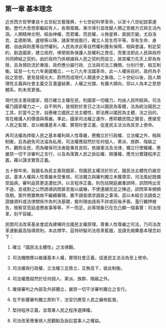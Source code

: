 ## 第一章 基本理念

近世西方哲學肇自十五世紀文藝復興，十七世紀科學革命，以至十八世紀啟蒙運動。歷代大思想家繼起有人，各領風騷，漸次導引並改變人類之思維方式與生活內涵。人類精神文明，經由神權，而君權，而民權，斗換星移，面貌丕變。尤自洛克、孟德斯鳩、盧梭等以降，諸家學說風行，確立人皆生而平等，享有生命、身體、自由與財產等自然權利。人民為求此等自然權利獲有保障，相與會議，制定契約，創造國家，建立政府，俾使肩負保護人民權利之責任，而憲法即此人民與政府共同締結之契約。由於政府乃係根據與人民之契約而設立，故其權力先天上即為有限，且為預防流於專擅，政府應分屬行政、立法與司法三機關，分別行使，柤互制衡。延至一七七六年美國獨立，一七八九年法國革命，此一人權係目的，政府為手段之思想，更見發揚光大，蔚然而成現代人類進步之象徵。二十世紀以後，因人類理性主義與社會主義交互激盪結果，人權之光譜，有擴大傾向，但以人為本之思想體系，則未見更張。

現代民主憲政國家，既已確立主權在民，則國家一切權力，均由人民所賦與。司法權乃國家權力之一，自不例外，是相對於昔日之法以國民為客體，法為統治國民之工具，於當今之世，自應確立國民之法主體性，即法應以國民為主體，法之目的，胥在維護人的價值與尊嚴。準此，國家司法權之運作，應聆聽民間之聲音，應接受人民之監督，並以維護基本人權，實現社會正義，促進民主法治為其至上使命。

再司法權為捍衛人民之基本權利與人性尊嚴，應獨立於行政權、立法權之外，相與制衡，且為避免司法淪為私用，司法權應超然於任何個人、黨派、族群、階級之外，觀照全民，而為確保司法者能秉其良知，依據憲法及法律，獨立行使職權，應嚴禁一切干涉審判之言行，以及為落實人民之訴訟權、辯護權，應充分實踐程序正義，藉以謀求實質正義。

五十餘年來，我國名為民主憲政國家，但國民主權流於形式，國民法主體性仍屬空談，基本人權與人性尊嚴未受重視，司法獨立與審判獨立未獲尊崇，司法風紀既備受詬病，審判品質更迭遭批評。以言程序正義，則包括開庭嚴重誤時，訊問時出言不遜，並或對之公然誘導訊問甚至施以威嚇，不使連續完足之陳述，訊問草率頻頻改期，案件閒置無故不繼續審理，置不調查請求調查之事項，逕以未經合法調查之證據資料或法律關係作為判決基礎，裁判理由語焉不詳或前後矛盾，濫行羈押被告，檢察官蒞庭虛應故事等等，不一而足，此等現象已在在凸顯一個事實：司法改革，刻不容緩。

民間司法改革基金會認為建構符合國民主權原理，尊重人性尊嚴之司法，乃司法改革運動最高指導原則。本此標竿，茲特研擬司法改革藍圖，並謹先揭櫫基本理念如下：

1. 確立「國民法主體性」之法律觀。

2. 司法機關應以維護基本人權，實現社會正義，促進民主法治為至上使命。

3. 司法權與行政權、立法權三足鼎立，互無高下，彼此制衡。

4. 司法權應超然於任何個人、黨派、族群、階級之外。

5. 確保審判之內部及外部獨立，嚴禁一切干涉審判獨立之言行。

6. 在不影響審判獨立原則下，法官仍應受人民之嚴格監督。

7. 堅持程序正義，並尊重人民之程序選擇權。

8. 司法改革應重視人民觀點及訴訟當事人之權益。

